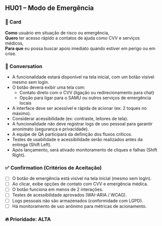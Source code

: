 ## HU01 – Modo de Emergência

### 📌 Card
**Como** usuário em situação de risco ou emergência,  
**Quero** ter acesso rápido a contatos de ajuda como CVV e serviços médicos,  
**Para que** eu possa buscar apoio imediato quando estiver em perigo ou em crise.

### 💬 Conversation
- A funcionalidade estará disponível na tela inicial, com um botão visível mesmo sem login.
- O botão deverá exibir uma tela com:
  - Contato direto com o CVV (ligação ou redirecionamento para chat)
  - Opção para ligar para o SAMU ou outros serviços de emergência locais
- A interface deve ser acessível e rápida de acionar (ex: 2 toques no máximo).
- Considerar acessibilidade (ex: contraste, leitores de tela).
- A funcionalidade não deve registrar logs de uso pessoal para garantir anonimato (segurança e privacidade).
- A equipe de QA participará da definição dos fluxos críticos.
- Testes de usabilidade e acessibilidade serão realizados antes da entrega (Shift Left).
- Após lançamento, será ativado monitoramento de cliques e falhas (Shift Right).

### ✅ Confirmation (Critérios de Aceitação)
- [ ] O botão de emergência está visível na tela inicial (mesmo sem login).
- [ ] Ao clicar, exibe opções de contato com CVV e emergência médica.
- [ ] O botão funciona em menos de 2 interações.
- [ ] Testes de acessibilidade aprovados (WAI-ARIA / WCAG).
- [ ] Logs pessoais não são armazenados (conformidade com LGPD).
- [ ] Há monitoramento de uso anônimo para métricas de acionamento.

### 🔥 Prioridade: ALTA
